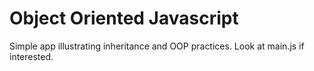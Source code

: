 # Object Oriented Javascript 

Simple app illustrating inheritance and OOP practices. Look at main.js if interested.
